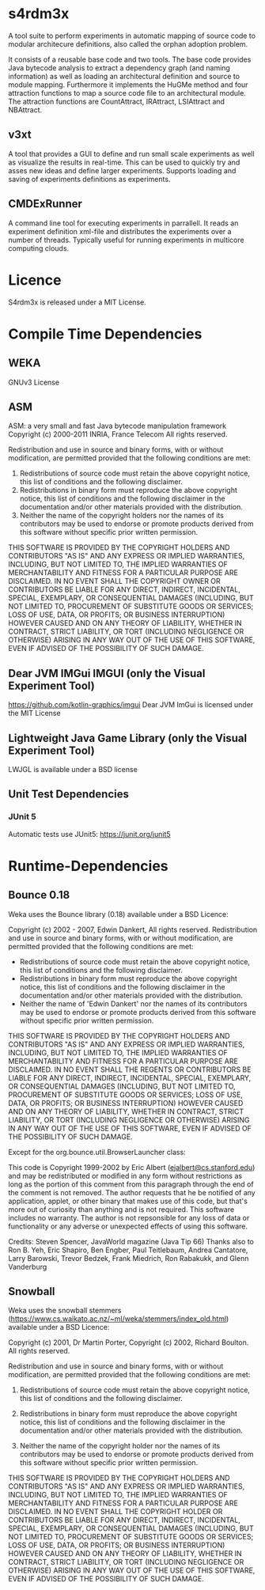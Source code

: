# s4rdm3x
A tool suite to perform experiments in automatic mapping of source code to modular architecure definitions, also called the orphan adoption problem.

It consists of a reusable base code and two tools.
The base code provides Java bytecode analysis to extract a dependency graph (and naming information) as well as loading an architectural definition and source to module mapping. Furthermore it implements the HuGMe method and four attraction functions to map a source code file to an architectural module. The attraction functions are CountAttract, IRAttract, LSIAttract and NBAttract.

## v3xt
A tool that provides a GUI to define and run small scale experiments as well as visualize the results in real-time. This can be used to quickly try and asses new ideas and define larger experiments. Supports loading and saving of experiments definitions as experiments.

## CMDExRunner
A command line tool for executing experiments in parrallell. It reads an experiment definition xml-file and distributes the experiments over a number of threads. Typically useful for running experiments in multicore computing clouds.

# Licence
S4rdm3x is released under a MIT License.

# Compile Time Dependencies
## WEKA
GNUv3 License

## ASM
ASM: a very small and fast Java bytecode manipulation framework
Copyright (c) 2000-2011 INRIA, France Telecom
All rights reserved.

Redistribution and use in source and binary forms, with or without
modification, are permitted provided that the following conditions
are met:
1. Redistributions of source code must retain the above copyright
  notice, this list of conditions and the following disclaimer.
2. Redistributions in binary form must reproduce the above copyright
  notice, this list of conditions and the following disclaimer in the
  documentation and/or other materials provided with the distribution.
3. Neither the name of the copyright holders nor the names of its
  contributors may be used to endorse or promote products derived from
  this software without specific prior written permission.

THIS SOFTWARE IS PROVIDED BY THE COPYRIGHT HOLDERS AND CONTRIBUTORS "AS IS"
AND ANY EXPRESS OR IMPLIED WARRANTIES, INCLUDING, BUT NOT LIMITED TO, THE
IMPLIED WARRANTIES OF MERCHANTABILITY AND FITNESS FOR A PARTICULAR PURPOSE
ARE DISCLAIMED. IN NO EVENT SHALL THE COPYRIGHT OWNER OR CONTRIBUTORS BE
LIABLE FOR ANY DIRECT, INDIRECT, INCIDENTAL, SPECIAL, EXEMPLARY, OR
CONSEQUENTIAL DAMAGES (INCLUDING, BUT NOT LIMITED TO, PROCUREMENT OF
SUBSTITUTE GOODS OR SERVICES; LOSS OF USE, DATA, OR PROFITS; OR BUSINESS
INTERRUPTION) HOWEVER CAUSED AND ON ANY THEORY OF LIABILITY, WHETHER IN
CONTRACT, STRICT LIABILITY, OR TORT (INCLUDING NEGLIGENCE OR OTHERWISE)
ARISING IN ANY WAY OUT OF THE USE OF THIS SOFTWARE, EVEN IF ADVISED OF
THE POSSIBILITY OF SUCH DAMAGE.

## Dear JVM IMGui IMGUI (only the Visual Experiment Tool)
https://github.com/kotlin-graphics/imgui
Dear JVM ImGui is licensed under the MIT License

## Lightweight Java Game Library (only the Visual Experiment Tool)
LWJGL is available under a BSD license

## Unit Test Dependencies
### JUnit 5
Automatic tests use JUnit5: https://junit.org/junit5

# Runtime-Dependencies
## Bounce 0.18
Weka uses the Bounce library (0.18) available under a BSD Licence:

Copyright (c) 2002 - 2007, Edwin Dankert, All rights reserved.
Redistribution and use in source and binary forms, with or without 
modification, are permitted provided that the following conditions are met:
* Redistributions of source code must retain the above copyright notice, this list of conditions and the following disclaimer.
* Redistributions in binary form must reproduce the above copyright notice, this list of conditions and the following disclaimer in the documentation and/or other materials provided with the distribution. 
* Neither the name of 'Edwin Dankert' nor the names of its contributors may be used to endorse or promote products derived from this software without specific prior written permission. 
 
 THIS SOFTWARE IS PROVIDED BY THE COPYRIGHT HOLDERS AND CONTRIBUTORS "AS IS" 
 AND ANY EXPRESS OR IMPLIED WARRANTIES, INCLUDING, BUT NOT LIMITED TO, THE 
 IMPLIED WARRANTIES OF MERCHANTABILITY AND FITNESS FOR A PARTICULAR PURPOSE 
 ARE DISCLAIMED. IN NO EVENT SHALL THE REGENTS OR CONTRIBUTORS BE LIABLE FOR 
 ANY DIRECT, INDIRECT, INCIDENTAL, SPECIAL, EXEMPLARY, OR CONSEQUENTIAL 
 DAMAGES (INCLUDING, BUT NOT LIMITED TO, PROCUREMENT OF SUBSTITUTE GOODS OR 
 SERVICES; LOSS OF USE, DATA, OR PROFITS; OR BUSINESS INTERRUPTION) HOWEVER 
 CAUSED AND ON ANY THEORY OF LIABILITY, WHETHER IN CONTRACT, STRICT LIABILITY, 
 OR TORT (INCLUDING NEGLIGENCE OR OTHERWISE) ARISING IN ANY WAY OUT OF THE USE 
 OF THIS SOFTWARE, EVEN IF ADVISED OF THE POSSIBILITY OF SUCH DAMAGE.
 

Except for the org.bounce.util.BrowserLauncher class:

This code is Copyright 1999-2002 by Eric Albert (ejalbert@cs.stanford.edu) and may be
redistributed or modified in any form without restrictions as long as the portion of this
comment from this paragraph through the end of the comment is not removed.  The author
requests that he be notified of any application, applet, or other binary that makes use of
this code, but that's more out of curiosity than anything and is not required.  This software
includes no warranty.  The author is not repsonsible for any loss of data or functionality
or any adverse or unexpected effects of using this software.
 
Credits:
Steven Spencer, JavaWorld magazine (Java Tip 66)
Thanks also to Ron B. Yeh, Eric Shapiro, Ben Engber, Paul Teitlebaum, Andrea Cantatore,
Larry Barowski, Trevor Bedzek, Frank Miedrich, Ron Rabakukk, and Glenn Vanderburg

## Snowball
Weka uses the snowball stemmers (https://www.cs.waikato.ac.nz/~ml/weka/stemmers/index_old.html) available under a BSD Licence:

Copyright (c) 2001, Dr Martin Porter,
Copyright (c) 2002, Richard Boulton.
All rights reserved.

Redistribution and use in source and binary forms, with or without modification, are permitted provided that the following conditions are met:

1. Redistributions of source code must retain the above copyright notice, this list of conditions and the following disclaimer.

2. Redistributions in binary form must reproduce the above copyright notice, this list of conditions and the following disclaimer in the documentation and/or other materials provided with the distribution.

3. Neither the name of the copyright holder nor the names of its contributors may be used to endorse or promote products derived from this software without specific prior written permission.

THIS SOFTWARE IS PROVIDED BY THE COPYRIGHT HOLDERS AND CONTRIBUTORS "AS IS" AND ANY EXPRESS OR IMPLIED WARRANTIES, INCLUDING, BUT NOT LIMITED TO, THE IMPLIED WARRANTIES OF MERCHANTABILITY AND FITNESS FOR A PARTICULAR PURPOSE ARE DISCLAIMED. IN NO EVENT SHALL THE COPYRIGHT HOLDER OR CONTRIBUTORS BE LIABLE FOR ANY DIRECT, INDIRECT, INCIDENTAL, SPECIAL, EXEMPLARY, OR CONSEQUENTIAL DAMAGES (INCLUDING, BUT NOT LIMITED TO, PROCUREMENT OF SUBSTITUTE GOODS OR SERVICES; LOSS OF USE, DATA, OR PROFITS; OR BUSINESS INTERRUPTION) HOWEVER CAUSED AND ON ANY THEORY OF LIABILITY, WHETHER IN CONTRACT, STRICT LIABILITY, OR TORT (INCLUDING NEGLIGENCE OR OTHERWISE) ARISING IN ANY WAY OUT OF THE USE OF THIS SOFTWARE, EVEN IF ADVISED OF THE POSSIBILITY OF SUCH DAMAGE.

